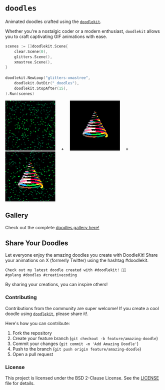 # `doodles`

Animated doodles crafted using the [`doodlekit`](https://github.com/lucasepe/doodlekit).

Whether you're a nostalgic coder or a modern enthusiast, `doodlekit` allows you to craft captivating GIF animations with ease.

```go
scenes := []doodlekit.Scene{
    clear.Scene(0),
    glitters.Scene(),
    xmastree.Scene(),
}

doodlekit.NewLoop("glitters-xmastree",
    doodlekit.OutDir("_doodles"),
    doodlekit.StopAfter(15),
).Run(scenes)
```

![Glitters](_doodles/glitters.gif) &nbsp;&nbsp;&nbsp; **`+`** &nbsp;&nbsp;&nbsp; ![XmasTree](_doodles/xmastree.gif) &nbsp;&nbsp;&nbsp; **`=`** &nbsp;&nbsp;&nbsp; ![Glitters, XmasTree](_doodles/glitters-xmastree.gif)

## Gallery

Check out the complete [doodles gallery here!](GALLERY_1.md)


## Share Your Doodles

Let everyone enjoy the amazing doodles you create with DoodleKit! Share your animations on X (formerly Twitter) using the hashtag #doodlekit. 

```
Check out my latest doodle created with #doodlekit! 🎨✨
#golang #doodles #creativecoding
```

By sharing your creations, you can inspire others!


### Contributing

Contributions from the community are super welcome! If you create a cool doodle using [`doodlekit`](https://github.com/lucasepe/doodlekit), please share it!. 

Here's how you can contribute:

1. Fork the repository
2. Create your feature branch (`git checkout -b feature/amazing-doodle`)
3. Commit your changes (`git commit -m 'Add Amazing Doodle'`)
4. Push to the branch (`git push origin feature/amazing-doodle`)
5. Open a pull request

### License

This project is licensed under the BSD 2-Clause License. See the [LICENSE](LICENSE) file for details.

